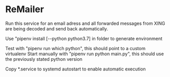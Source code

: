 # ReMailer

Run this service for an email adress and all forwarded messages from XING are being decoded and send back automatically.

Use "pipenv install [--python python3.7] in folder to generate environment

Test with "pipenv run which python", this should point to a custom virtualenv
Start manually with "pipenv run python main.py", this should use the previously stated python version

Copy *.service to systemd autostart to enable automatic execution

